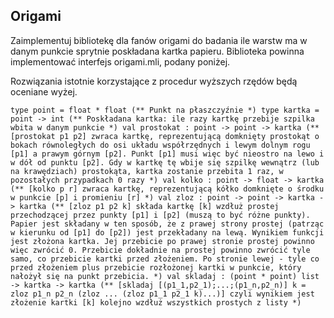 ##

##

##

## Origami

Zaimplementuj bibliotekę dla fanów origami do badania ile warstw ma w danym punkcie sprytnie poskładana kartka papieru. Biblioteka powinna implementować interfejs origami.mli, podany poniżej.

Rozwiązania istotnie korzystające z procedur wyższych rzędów będą oceniane wyżej.

    type point = float * float (** Punkt na płaszczyźnie *) type kartka = point -> int (** Poskładana kartka: ile razy kartkę przebije szpilka wbita w danym punkcie *) val prostokat : point -> point -> kartka (** [prostokat p1 p2] zwraca kartkę, reprezentującą domknięty prostokąt o bokach równoległych do osi układu współrzędnych i lewym dolnym rogu [p1] a prawym górnym [p2]. Punkt [p1] musi więc być nieostro na lewo i w dół od punktu [p2]. Gdy w kartkę tę wbije się szpilkę wewnątrz (lub na krawędziach) prostokąta, kartka zostanie przebita 1 raz, w pozostałych przypadkach 0 razy *) val kolko : point -> float -> kartka (** [kolko p r] zwraca kartkę, reprezentującą kółko domknięte o środku w punkcie [p] i promieniu [r] *) val zloz : point -> point -> kartka -> kartka (** [zloz p1 p2 k] składa kartkę [k] wzdłuż prostej przechodzącej przez punkty [p1] i [p2] (muszą to być różne punkty). Papier jest składany w ten sposób, że z prawej strony prostej (patrząc w kierunku od [p1] do [p2]) jest przekładany na lewą. Wynikiem funkcji jest złożona kartka. Jej przebicie po prawej stronie prostej powinno więc zwrócić 0. Przebicie dokładnie na prostej powinno zwrócić tyle samo, co przebicie kartki przed złożeniem. Po stronie lewej - tyle co przed złożeniem plus przebicie rozłożonej kartki w punkcie, który nałożył się na punkt przebicia. *) val skladaj : (point * point) list -> kartka -> kartka (** [skladaj [(p1_1,p2_1);...;(p1_n,p2_n)] k = zloz p1_n p2_n (zloz ... (zloz p1_1 p2_1 k)...)] czyli wynikiem jest złożenie kartki [k] kolejno wzdłuż wszystkich prostych z listy *)
